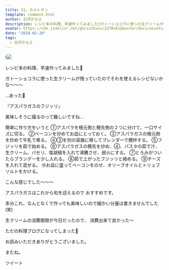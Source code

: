 ```yaml
---
title: 51。カメレオン
template: comment.html
author: 白沢かなえ
description: レシピ本の料理、早速作ってみました🍝ガトーショコラに使った生クリームが残っていたのでそれを使えるレシピないかな〜〜〜…あった🤭『アスパラガスのフ...
avatar: https://cdn.jsdelivr.net/gh/zzzhxxx/227WiKi@master/docs/assets/photo/avatar/kanae.jpg
date: "2018-02-20"
tags:
  - 白沢かなえ
---
```


!![](https://cdn.jsdelivr.net/gh/227WiKi/227WiKi-image@master/blog-image/kanae-2018-02-20_1.jpg)











レシピ本の料理、早速作ってみました🍝




ガトーショコラに使った生クリームが残っていたのでそれを使えるレシピないかな〜〜〜




…あった🤭








『アスパラガスのフジッリ』





美味しそうに撮るのって難しいですね…




簡単に作り方をいうと
①アスパラを根元側と穂先側の２つに分けて、一口サイズに切る。
②ベーコンを炒めてお皿にとっておく。
③アスパラガスの根元側を炒めて牛乳で煮る。
④③を別の容器に移してブレンダーで攪拌する。
⑤フジッリを茹で始める。
⑥アスパラガスの穂先を炒め、④、パスタの茹で汁、生クリーム、パセリ、塩胡椒を入れて沸騰させ、弱火にする。
⑦とろみがついたらブランデーを少し入れる。
⑧茹で上がったフジッリと絡める。
⑨チーズを入れて混ぜる。
⑩お皿に盛ってベーコンをのせ、オリーブオイルとトリュフソルトをかける。






こんな感じでした〜〜〜



アスパラガスはこれから旬を迎えるので
おすすめです。



多分これ、なんとなくで作っても美味しいので細かい分量は書きませんでした(笑)







生クリームの消費期限が今日だったので、
消費出来て良かった〜












ただの料理ブログになってしまった🤔












お読みいただきありがとうございました。



またね。


ツイート



